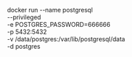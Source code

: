 
docker run --name postgresql \
  --privileged \
  -e POSTGRES_PASSWORD=666666 \
  -p 5432:5432 \
  -v /data/postgres:/var/lib/postgresql/data \
  -d postgres